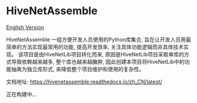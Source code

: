 # HiveNetAssemble

[English Version](README.md)

HiveNetAssemble 一组方便开发人员使用的Python库集合, 旨在让开发人员用最简单的方法实现最常用的功能, 提高开发效率, 关注具体功能逻辑而非具体技术实现。
该项目是由HiveNetLib项目转化而来, 原因是HiveNetLib项目采取单库的方式导致依赖越来越多, 整个库也越来越臃肿, 因此创建本项目将HiveNetLib中的功能抽离为独立库形式, 来降低整个项目维护和使用的复杂性。

文档地址: https://hivenetassemble.readthedocs.io/zh_CN/latest/

正在构建中...